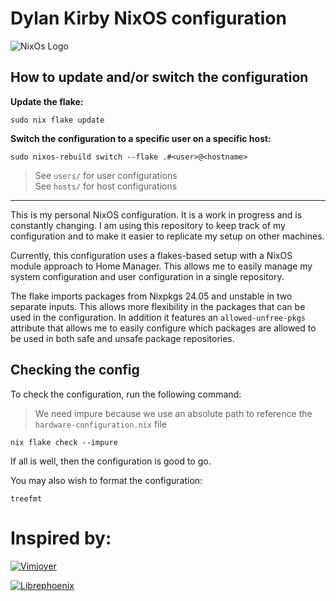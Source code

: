 # Dylan Kirby NixOS configuration

![NixOs Logo](https://img.shields.io/badge/Nix%20OS-5277C3?style=for-the-badge&logo=Nixos&logoColor=white)


## How to update and/or switch the configuration

**Update the flake:**
```
sudo nix flake update
```


**Switch the configuration to a specific user on a specific host:**
```
sudo nixos-rebuild switch --flake .#<user>@<hostname>
```

> See `users/` for user configurations<br>
> See `hosts/` for host configurations

---

This is my personal NixOS configuration. It is a work in progress and is constantly changing. I am using this repository to keep track of my configuration and to make it easier to replicate my setup on other machines.

Currently, this configuration uses a flakes-based setup with a NixOS module approach to Home Manager. This allows me to easily manage my system configuration and user configuration in a single repository.

The flake imports packages from Nixpkgs 24.05 and unstable in two separate inputs. This allows more flexibility in the packages that can be used in the configuration. In addition it features an `allowed-unfree-pkgs` attribute that allows me to easily configure which packages are allowed to be used in both safe and unsafe package repositories.

## Checking the config

To check the configuration, run the following command:

> We need impure because we use an absolute path to reference the `hardware-configuration.nix` file

```
nix flake check --impure
```

If all is well, then the configuration is good to go.

You may also wish to format the configuration:

```
treefmt
```


# Inspired by:

[![Vimjoyer](https://img.shields.io/badge/GitHub-Vimjoyer-100000?style=for-the-badge&logo=github&logoColor=white)](https://github.com/vimjoyer/)

[![Librephoenix](https://img.shields.io/badge/GitHub-Librephoenix-100000?style=for-the-badge&logo=github&logoColor=white)](https://github.com/librephoenix/)
